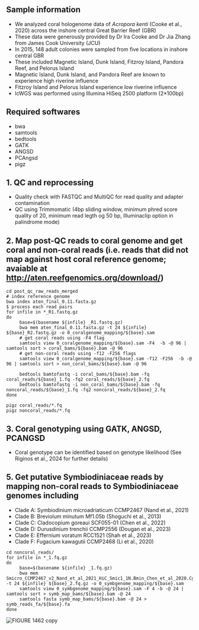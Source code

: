 ## Sample information
- We analyzed coral hologenome data of _Acropora kenti_ (Cooke et al., 2020) across the inshore central Great Barrier Reef (GBR)
- These data were generously provided by Dr Ira Cooke and Dr Jia Zhang from James Cook University (JCU)
-  In 2015, 148 adult colonies were sampled from five locations in inshore central GBR
-  These included Magnetic Island, Dunk Island, Fitzroy Island, Pandora Reef, and Pelorus Island
-  Magnetic Island, Dunk Island, and Pandora Reef are known to experience high riverine influence
-  Fitzroy Island and Pelorus Island experience low riverine influence
-  lcWGS was performed using Illumina HiSeq 2500 platform (2*100bp)

## Required softwares 
- bwa
- samtools
- bedtools
- GATK
- ANGSD
- PCAngsd
- pigz

## 1. QC and reprocessing
- Quality check with FASTQC and MultiQC for read quality and adapter contamination
- QC using Trimmomatic (4bp sliding window, minimum phred score quality of 20, minimum read legth og 50 bp, Illuminaclip option in palindrome mode)

## 2. Map post-QC reads to coral genome and get coral and non-coral reads (i.e. reads that did not map against host coral reference genome; avaiable at http://aten.reefgenomics.org/download/) 
```
cd post_qc_raw_reads_merged
# index reference genome 
bwa index aten_final_0.11.fasta.gz
$ process each read pairs
for infile in *_R1.fastq.gz
do
     base=$(basename ${infile} _R1.fastq.gz)
     bwa mem aten_final_0.11.fasta.gz -t 24 ${infile} ${base}_R2.fastq.gz -o 0_coralgenome_mapping/${base}.sam
     # get coral reads using -F4 flag
     samtools view 0_coralgenome_mapping/${base}.sam -F4  -b -@ 96 | samtools sort > coral_bams/${base}.bam -@ 96 
     # get non-coral reads using -f12 -F256 flags
     samtools view 0_coralgenome_mapping/${base}.sam -f12 -F256  -b -@ 96 | samtools sort > non_coral_bams/${base}.bam -@ 96

     bedtools bamtofastq -i coral_bams/${base}.bam -fq coral_reads/${base}_1.fq -fq2 coral_reads/${base}_2.fq
     bedtools bamtofastq -i non_coral_bams/${base}.bam -fq noncoral_reads/${base}_1.fq -fq2 noncoral_reads/${base}_2.fq
done

pigz coral_reads/*.fq
pigz noncoral_reads/*.fq

```
## 3. Coral genotyping using GATK, ANGSD, PCANGSD
- Coral genotype can be identified based on genotype likelihood (See Riginos et al., 2024 for further details)

## 5. Get putative Symbiodiniaceae reads by mapping non-coral reads to Symbiodiniaceae genomes including 
- Clade A: Symbiodinium microadriaticum CCMP2467 (Nand et al., 2021)
- Clade B: Breviolum minutum Mf1.05b (Shoguchi et al., 2013)
- Clade C: Cladocopium goreaui SCF055-01 (Chen et al., 2022)
- Clade D: Durusdinium trenchii CCMP2556 (Dougan et al., 2023)
- Clade E: Effernium voratum RCC1521 (Shah et al., 2023)
- Clade F: Fugacium kawagutii CCMP2468 (Li et al., 2020)

```
cd noncoral_reads/
for infile in *_1.fq.gz
do
     base=$(basename ${infile} _1.fq.gz)
     bwa mem Smicro_CCMP2467_v2_Nand_et_al_2021_HiC_Smic1_1N.Bmin_Chen_et_al_2020.Cgor_v2_Chen_et_al_2022.Dtre_CCMP2556_v1_Dougan_et_al_2022.Evor_RCC1521_v2_Shah_et_al_XXXX.FkawHic_v3_Li_et_al_2020.fa.gz -t 24 ${infile} ${base}_2.fq.gz -o 0_symbgenome_mapping/${base}.sam
     samtools view 0_symbgenome_mapping/${base}.sam -F 4 -b -@ 24 | samtools sort > symb_map_bams/${base}.bam -@ 24
     samtools fasta symb_map_bams/${base}.bam -@ 24 > symb_reads_fa/${base}.fa
done
```
![FIGURE 1462  copy](https://github.com/hisatakeishida/Symb-SHIN/assets/95674651/8a91bc78-c762-49e5-9099-c32623fc09f9)






